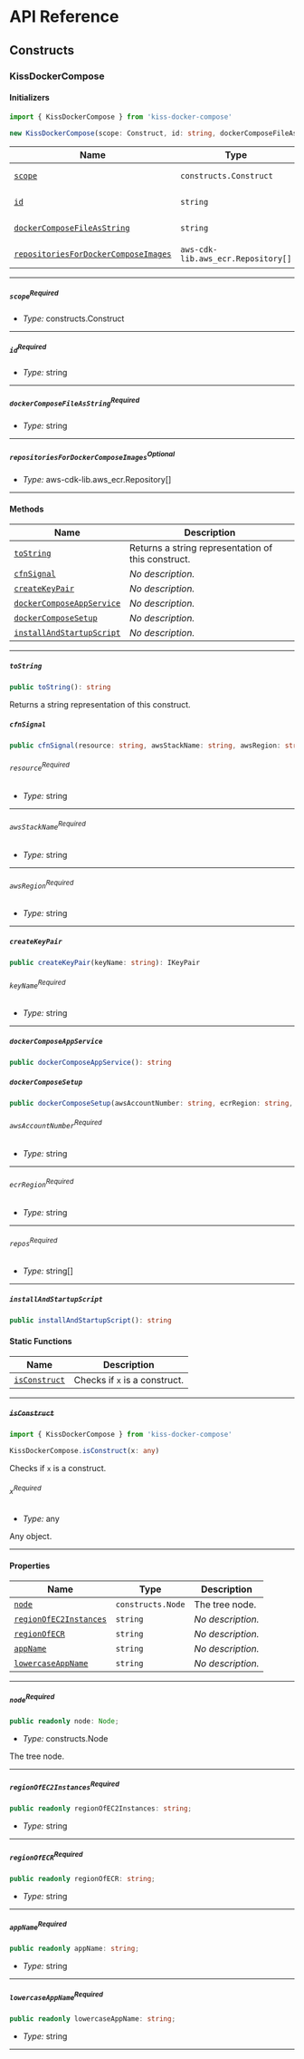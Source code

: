 # API Reference <a name="API Reference" id="api-reference"></a>

## Constructs <a name="Constructs" id="Constructs"></a>

### KissDockerCompose <a name="KissDockerCompose" id="kiss-docker-compose.KissDockerCompose"></a>

#### Initializers <a name="Initializers" id="kiss-docker-compose.KissDockerCompose.Initializer"></a>

```typescript
import { KissDockerCompose } from 'kiss-docker-compose'

new KissDockerCompose(scope: Construct, id: string, dockerComposeFileAsString: string, repositoriesForDockerComposeImages?: Repository[])
```

| **Name** | **Type** | **Description** |
| --- | --- | --- |
| <code><a href="#kiss-docker-compose.KissDockerCompose.Initializer.parameter.scope">scope</a></code> | <code>constructs.Construct</code> | *No description.* |
| <code><a href="#kiss-docker-compose.KissDockerCompose.Initializer.parameter.id">id</a></code> | <code>string</code> | *No description.* |
| <code><a href="#kiss-docker-compose.KissDockerCompose.Initializer.parameter.dockerComposeFileAsString">dockerComposeFileAsString</a></code> | <code>string</code> | *No description.* |
| <code><a href="#kiss-docker-compose.KissDockerCompose.Initializer.parameter.repositoriesForDockerComposeImages">repositoriesForDockerComposeImages</a></code> | <code>aws-cdk-lib.aws_ecr.Repository[]</code> | *No description.* |

---

##### `scope`<sup>Required</sup> <a name="scope" id="kiss-docker-compose.KissDockerCompose.Initializer.parameter.scope"></a>

- *Type:* constructs.Construct

---

##### `id`<sup>Required</sup> <a name="id" id="kiss-docker-compose.KissDockerCompose.Initializer.parameter.id"></a>

- *Type:* string

---

##### `dockerComposeFileAsString`<sup>Required</sup> <a name="dockerComposeFileAsString" id="kiss-docker-compose.KissDockerCompose.Initializer.parameter.dockerComposeFileAsString"></a>

- *Type:* string

---

##### `repositoriesForDockerComposeImages`<sup>Optional</sup> <a name="repositoriesForDockerComposeImages" id="kiss-docker-compose.KissDockerCompose.Initializer.parameter.repositoriesForDockerComposeImages"></a>

- *Type:* aws-cdk-lib.aws_ecr.Repository[]

---

#### Methods <a name="Methods" id="Methods"></a>

| **Name** | **Description** |
| --- | --- |
| <code><a href="#kiss-docker-compose.KissDockerCompose.toString">toString</a></code> | Returns a string representation of this construct. |
| <code><a href="#kiss-docker-compose.KissDockerCompose.cfnSignal">cfnSignal</a></code> | *No description.* |
| <code><a href="#kiss-docker-compose.KissDockerCompose.createKeyPair">createKeyPair</a></code> | *No description.* |
| <code><a href="#kiss-docker-compose.KissDockerCompose.dockerComposeAppService">dockerComposeAppService</a></code> | *No description.* |
| <code><a href="#kiss-docker-compose.KissDockerCompose.dockerComposeSetup">dockerComposeSetup</a></code> | *No description.* |
| <code><a href="#kiss-docker-compose.KissDockerCompose.installAndStartupScript">installAndStartupScript</a></code> | *No description.* |

---

##### `toString` <a name="toString" id="kiss-docker-compose.KissDockerCompose.toString"></a>

```typescript
public toString(): string
```

Returns a string representation of this construct.

##### `cfnSignal` <a name="cfnSignal" id="kiss-docker-compose.KissDockerCompose.cfnSignal"></a>

```typescript
public cfnSignal(resource: string, awsStackName: string, awsRegion: string): string
```

###### `resource`<sup>Required</sup> <a name="resource" id="kiss-docker-compose.KissDockerCompose.cfnSignal.parameter.resource"></a>

- *Type:* string

---

###### `awsStackName`<sup>Required</sup> <a name="awsStackName" id="kiss-docker-compose.KissDockerCompose.cfnSignal.parameter.awsStackName"></a>

- *Type:* string

---

###### `awsRegion`<sup>Required</sup> <a name="awsRegion" id="kiss-docker-compose.KissDockerCompose.cfnSignal.parameter.awsRegion"></a>

- *Type:* string

---

##### `createKeyPair` <a name="createKeyPair" id="kiss-docker-compose.KissDockerCompose.createKeyPair"></a>

```typescript
public createKeyPair(keyName: string): IKeyPair
```

###### `keyName`<sup>Required</sup> <a name="keyName" id="kiss-docker-compose.KissDockerCompose.createKeyPair.parameter.keyName"></a>

- *Type:* string

---

##### `dockerComposeAppService` <a name="dockerComposeAppService" id="kiss-docker-compose.KissDockerCompose.dockerComposeAppService"></a>

```typescript
public dockerComposeAppService(): string
```

##### `dockerComposeSetup` <a name="dockerComposeSetup" id="kiss-docker-compose.KissDockerCompose.dockerComposeSetup"></a>

```typescript
public dockerComposeSetup(awsAccountNumber: string, ecrRegion: string, repos: string[]): string
```

###### `awsAccountNumber`<sup>Required</sup> <a name="awsAccountNumber" id="kiss-docker-compose.KissDockerCompose.dockerComposeSetup.parameter.awsAccountNumber"></a>

- *Type:* string

---

###### `ecrRegion`<sup>Required</sup> <a name="ecrRegion" id="kiss-docker-compose.KissDockerCompose.dockerComposeSetup.parameter.ecrRegion"></a>

- *Type:* string

---

###### `repos`<sup>Required</sup> <a name="repos" id="kiss-docker-compose.KissDockerCompose.dockerComposeSetup.parameter.repos"></a>

- *Type:* string[]

---

##### `installAndStartupScript` <a name="installAndStartupScript" id="kiss-docker-compose.KissDockerCompose.installAndStartupScript"></a>

```typescript
public installAndStartupScript(): string
```

#### Static Functions <a name="Static Functions" id="Static Functions"></a>

| **Name** | **Description** |
| --- | --- |
| <code><a href="#kiss-docker-compose.KissDockerCompose.isConstruct">isConstruct</a></code> | Checks if `x` is a construct. |

---

##### ~~`isConstruct`~~ <a name="isConstruct" id="kiss-docker-compose.KissDockerCompose.isConstruct"></a>

```typescript
import { KissDockerCompose } from 'kiss-docker-compose'

KissDockerCompose.isConstruct(x: any)
```

Checks if `x` is a construct.

###### `x`<sup>Required</sup> <a name="x" id="kiss-docker-compose.KissDockerCompose.isConstruct.parameter.x"></a>

- *Type:* any

Any object.

---

#### Properties <a name="Properties" id="Properties"></a>

| **Name** | **Type** | **Description** |
| --- | --- | --- |
| <code><a href="#kiss-docker-compose.KissDockerCompose.property.node">node</a></code> | <code>constructs.Node</code> | The tree node. |
| <code><a href="#kiss-docker-compose.KissDockerCompose.property.regionOfEC2Instances">regionOfEC2Instances</a></code> | <code>string</code> | *No description.* |
| <code><a href="#kiss-docker-compose.KissDockerCompose.property.regionOfECR">regionOfECR</a></code> | <code>string</code> | *No description.* |
| <code><a href="#kiss-docker-compose.KissDockerCompose.property.appName">appName</a></code> | <code>string</code> | *No description.* |
| <code><a href="#kiss-docker-compose.KissDockerCompose.property.lowercaseAppName">lowercaseAppName</a></code> | <code>string</code> | *No description.* |

---

##### `node`<sup>Required</sup> <a name="node" id="kiss-docker-compose.KissDockerCompose.property.node"></a>

```typescript
public readonly node: Node;
```

- *Type:* constructs.Node

The tree node.

---

##### `regionOfEC2Instances`<sup>Required</sup> <a name="regionOfEC2Instances" id="kiss-docker-compose.KissDockerCompose.property.regionOfEC2Instances"></a>

```typescript
public readonly regionOfEC2Instances: string;
```

- *Type:* string

---

##### `regionOfECR`<sup>Required</sup> <a name="regionOfECR" id="kiss-docker-compose.KissDockerCompose.property.regionOfECR"></a>

```typescript
public readonly regionOfECR: string;
```

- *Type:* string

---

##### `appName`<sup>Required</sup> <a name="appName" id="kiss-docker-compose.KissDockerCompose.property.appName"></a>

```typescript
public readonly appName: string;
```

- *Type:* string

---

##### `lowercaseAppName`<sup>Required</sup> <a name="lowercaseAppName" id="kiss-docker-compose.KissDockerCompose.property.lowercaseAppName"></a>

```typescript
public readonly lowercaseAppName: string;
```

- *Type:* string

---





